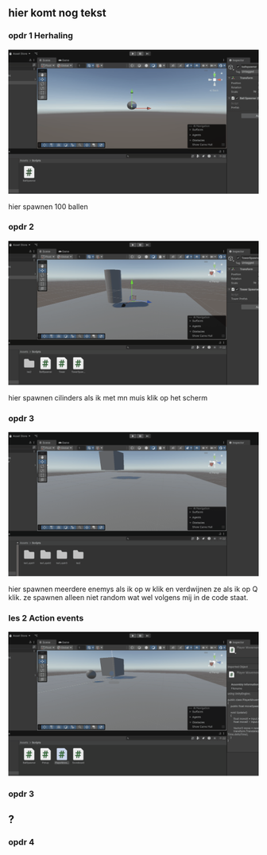 ## hier komt nog tekst

### opdr 1 Herhaling

![alt text](Les4.gif)

hier spawnen 100 ballen

### opdr 2 

![alt text](Les1_opdr2.gif)

hier spawnen cilinders als ik met mn muis klik op het scherm

### opdr 3

![alt text](Les1_opdr3.gif)

hier spawnen meerdere enemys als ik op w klik en verdwijnen ze als ik op Q klik. ze spawnen alleen niet random wat wel volgens mij in de code staat.

### les 2 Action events

![alt text](Les2.gif)

### opdr 3 
## ?

### opdr 4
